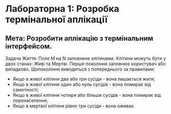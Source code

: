 # Лабораторна 1: Розробка термінальної аплікації
## Мета: Розробити аплікацію з термінальним інтерфейсом.

Задача Життя:
Поле M на N заповнене клітинами. Клітини можуть бути у двох станах: Живі та Мертві. Перше покоління заповнює користувач або випадково. Щопокоління виводиться з попереднього за правилами:

* Якщо в живої клітини два або три сусіди - вона лишається жити;
* Якщо в живої клітини один або нуль сусідів - вона помирає від самотності;
* Якщо в живої клітини чотири або більше сусідів - вона помирає від перенаселення;
* Якщо в мертвої клітини рівно три сусіди - вона оживає.
